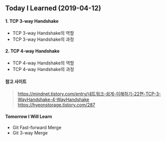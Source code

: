 ## Today I Learned (2019-04-12)

#### 1. TCP 3-way Handshake

* TCP 3-way Handshake의 역할
* TCP 3-way Handshake의 과정

#### 2. TCP 4-way Handshake

* TCP 4-way Handshake의 역할
* TCP 4-way Handshake의 과정


#### 참고 사이트 
  
> https://mindnet.tistory.com/entry/네트워크-쉽게-이해하기-22편-TCP-3-WayHandshake-4-WayHandshake
> https://hyeonstorage.tistory.com/287



#### Tomorrow I Will Learn 
* Git Fast-forward Merge
* Git 3-way Merge
